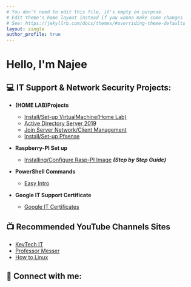 ```yaml
---
# You don't need to edit this file, it's empty on purpose.
# Edit theme's home layout instead if you wanna make some changes
# See: https://jekyllrb.com/docs/themes/#overriding-theme-defaults
layout: single
author_profile: true
---
```


<h1>Hello, I'm Najee <br/></h1>

<h2>💻 IT Support & Network Security Projects:</h2>

- <b>(HOME LAB)Projects</b>
  - [Install/Set-up VirtualMachine(Home Lab)](https://github.com/Njen4tech/VMware-Set-up)
  - [Active Directory Server 2019](--)
  - [Join Server Network/Client Management](--)
  - [Install/Set-up Pfsense](https://github.com/Njen4tech/Pfsense-Firewall-Configuration)

- <b>Raspberry-PI Set up </b>
  - [Installing/Configure Rasp-PI Image](https://njen4tech.blogspot.com/) <b><i>(Step by Step Guide)</b></i>
- <b>PowerShell Commands</b>
  - [Easy Intro ](-)
- <b>Google IT Support Certificate</b>
  - [Google IT Certificates](https://www.coursera.org/account/accomplishments/specialization/8XYGHPCPMLWB)

<h2>📺 Recommended YouTube Channels Sites  
</h2>

- [KevTech IT](https://www.youtube.com/c/KevtechITSupport)
- [Professor Messer](https://www.professormesser.com/)
- [How to Linux](https://www.youtube.com/@LearnLinuxTV)

<h2> 🔎 Connect with me:</h2>
